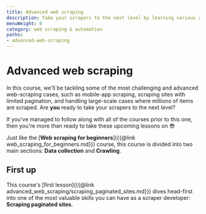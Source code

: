 ```yaml
---
title: Advanced web scraping
description: Take your scrapers to the next level by learning various advanced concepts and techniques that will help you build highly scalable and reliable crawlers.
menuWeight: 6
category: web scraping & automation
paths:
- advanced-web-scraping
---
```


# Advanced web scraping

In this course, we'll be tackling some of the most challenging and advanced web-scraping cases, such as mobile-app scraping, scraping sites with limited pagination, and handling large-scale cases where millions of items are scraped. Are **you** ready to take your scrapers to the next level?

If you've managed to follow along with all of the courses prior to this one, then you're more than ready to take these upcoming lessons on 😎

Just like the [**Web scraping for beginners**]({{@link web_scraping_for_beginners.md}}) course, this course is divided into two main sections: **Data collection** and **Crawling**.

## [](#first-up) First up

This course's [first lesson]({{@link advanced_web_scraping/scraping_paginated_sites.md}}) dives head-first into one of the most valuable skills you can have as a scraper developer: **Scraping paginated sites**.
